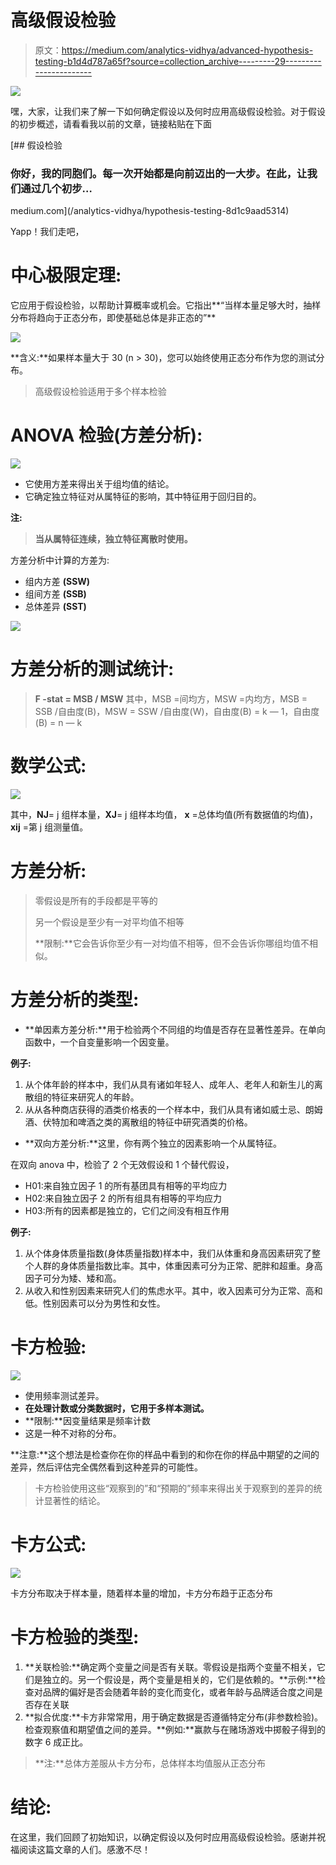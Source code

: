 # 高级假设检验

> 原文：<https://medium.com/analytics-vidhya/advanced-hypothesis-testing-b1d4d787a65f?source=collection_archive---------29----------------------->

![](img/95738432f7c1ebee3b9c2780f7617cc9.png)

嘿，大家，让我们来了解一下如何确定假设以及何时应用高级假设检验。对于假设的初步概述，请看看我以前的文章，链接粘贴在下面

[](/analytics-vidhya/hypothesis-testing-8d1c9aad5314) [## 假设检验

### 你好，我的同胞们。每一次开始都是向前迈出的一大步。在此，让我们通过几个初步…

medium.com](/analytics-vidhya/hypothesis-testing-8d1c9aad5314) 

Yapp！我们走吧，

# **中心极限定理:**

它应用于假设检验，以帮助计算概率或机会。它指出**“当样本量足够大时，抽样分布将趋向于正态分布，即使基础总体是非正态的”**

![](img/35b7824e0e94980f1553a1ed3ac56eaf.png)

**含义:**如果样本量大于 30 (n > 30)，您可以始终使用正态分布作为您的测试分布。

> 高级假设检验适用于多个样本检验

# **ANOVA 检验(方差分析):**

![](img/0a0b2548145a902d491737aa9e7c3e2d.png)

*   它使用方差来得出关于组均值的结论。
*   它确定独立特征对从属特征的影响，其中特征用于回归目的。

**注:**

> **当从属特征连续，独立特征离散时使用。**

方差分析中计算的方差为:

*   组内方差 **(SSW)**
*   组间方差 **(SSB)**
*   总体差异 **(SST)**

![](img/01728a5a61f5663b5f423af07aaae16a.png)

# **方差分析的测试统计:**

> **F -stat = MSB / MSW** 其中，MSB =间均方，MSW =内均方，MSB = SSB /自由度(B)，MSW = SSW /自由度(W)，自由度(B) = k — 1，自由度(B) = n — k

# 数学公式:

![](img/19cd54c5202873b11f98585c62e7da5f.png)

其中，**NJ**= j 组样本量，**XJ**= j 组样本均值， **x** =总体均值(所有数据值的均值)， **xij** =第 j 组测量值。

# **方差分析:**

> 零假设是所有的手段都是平等的
> 
> 另一个假设是至少有一对平均值不相等
> 
> **限制:**它会告诉你至少有一对均值不相等，但不会告诉你哪组均值不相似。

# **方差分析的类型:**

*   **单因素方差分析:**用于检验两个不同组的均值是否存在显著性差异。在单向函数中，一个自变量影响一个因变量。

**例子:**

1.  从个体年龄的样本中，我们从具有诸如年轻人、成年人、老年人和新生儿的离散组的特征来研究人的年龄。
2.  从从各种商店获得的酒类价格表的一个样本中，我们从具有诸如威士忌、朗姆酒、伏特加和啤酒之类的离散组的特征中研究酒类的价格。

*   **双向方差分析:**这里，你有两个独立的因素影响一个从属特征。

在双向 anova 中，检验了 2 个无效假设和 1 个替代假设，

*   H01:来自独立因子 1 的所有基团具有相等的平均应力
*   H02:来自独立因子 2 的所有组具有相等的平均应力
*   H03:所有的因素都是独立的，它们之间没有相互作用

**例子:**

1.  从个体身体质量指数(身体质量指数)样本中，我们从体重和身高因素研究了整个人群的身体质量指数比率。其中，体重因素可分为正常、肥胖和超重。身高因子可分为矮、矮和高。
2.  从收入和性别因素来研究人们的焦虑水平。其中，收入因素可分为正常、高和低。性别因素可以分为男性和女性。

# **卡方检验:**

![](img/ee3561b19e315cc13f99b5c0e274bde9.png)

*   使用频率测试差异。
*   **在处理计数或分类数据时，它用于多样本测试。**
*   **限制:**因变量结果是频率计数
*   这是一种不对称的分布。

**注意:**这个想法是检查你在你的样品中看到的和你在你的样品中期望的之间的差异，然后评估完全偶然看到这种差异的可能性。

> 卡方检验使用这些“观察到的”和“预期的”频率来得出关于观察到的差异的统计显著性的结论。

# 卡方公式:

![](img/bf19121ff116547a96b0571817396580.png)

卡方分布取决于样本量，随着样本量的增加，卡方分布趋于正态分布

# **卡方检验的类型:**

1.  **关联检验:**确定两个变量之间是否有关联。零假设是指两个变量不相关，它们是独立的。另一个假设是，两个变量是相关的，它们是依赖的。**示例:**检查对品牌的偏好是否会随着年龄的变化而变化，或者年龄与品牌适合度之间是否存在关联
2.  **拟合优度:**卡方非常常用，用于确定数据是否遵循特定分布(非参数检验)。检查观察值和期望值之间的差异。**例如:**赢款与在赌场游戏中掷骰子得到的数字 6 成正比。

> **注:**总体方差服从卡方分布，总体样本均值服从正态分布

# **结论:**

在这里，我们回顾了初始知识，以确定假设以及何时应用高级假设检验。感谢并祝福阅读这篇文章的人们。感激不尽！
